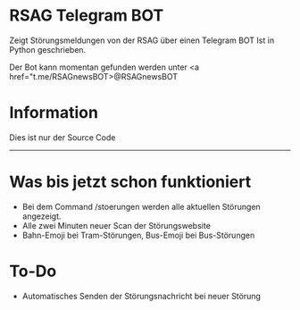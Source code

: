 # RSAG Telegram BOT
Zeigt Störungsmeldungen von der RSAG über einen Telegram BOT
Ist in Python geschrieben. 

Der Bot kann momentan gefunden werden unter <a href="t.me/RSAGnewsBOT>@RSAGnewsBOT</a>

# Information
Dies ist nur der Source Code
_____________________________________________________________________
# Was bis jetzt schon funktioniert
- Bei dem Command /stoerungen werden alle aktuellen Störungen angezeigt.
- Alle zwei Minuten neuer Scan der Störungswebsite
- Bahn-Emoji bei Tram-Störungen, Bus-Emoji bei Bus-Störungen

# To-Do
- Automatisches Senden der Störungsnachricht bei neuer Störung
